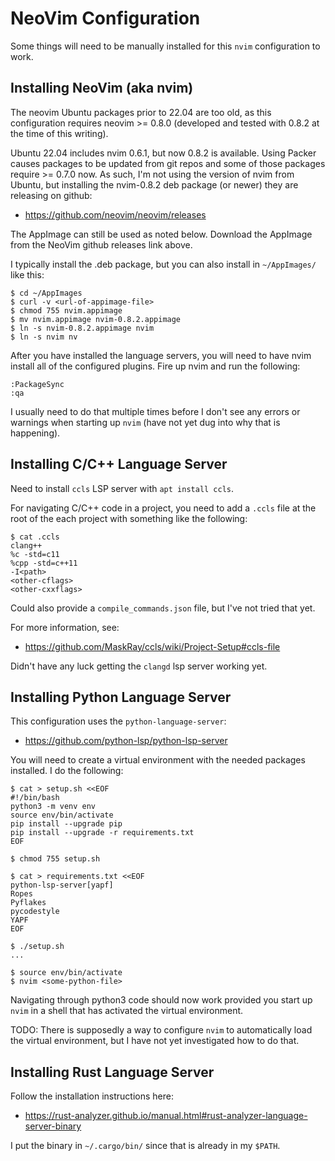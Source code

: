 NeoVim Configuration
====================

Some things will need to be manually installed for this `nvim` configuration to
work.

Installing NeoVim (aka nvim)
----------------------------

The neovim Ubuntu packages prior to 22.04 are too old, as this configuration
requires neovim >= 0.8.0 (developed and tested with 0.8.2 at the time of this
writing).

Ubuntu 22.04 includes nvim 0.6.1, but now 0.8.2 is available. Using Packer causes
packages to be updated from git repos and some of those packages require >= 0.7.0
now. As such, I'm not using the version of nvim from Ubuntu, but installing the
nvim-0.8.2 deb package (or newer) they are releasing on github:

* https://github.com/neovim/neovim/releases

The AppImage can still be used as noted below. Download the AppImage from the
NeoVim github releases link above.

I typically install the .deb package, but you can also install in `~/AppImages/`
like this:

    $ cd ~/AppImages
    $ curl -v <url-of-appimage-file>
    $ chmod 755 nvim.appimage
    $ mv nvim.appimage nvim-0.8.2.appimage
    $ ln -s nvim-0.8.2.appimage nvim
    $ ln -s nvim nv

After you have installed the language servers, you will need to have nvim
install all of the configured plugins. Fire up nvim and run the following:

    :PackageSync
    :qa

I usually need to do that multiple times before I don't see any errors or
warnings when starting up `nvim` (have not yet dug into why that is happening).

Installing C/C++ Language Server
--------------------------------

Need to install `ccls` LSP server with `apt install ccls`.

For navigating C/C++ code in a project, you need to add a `.ccls` file at the
root of the each project with something like the following:

    $ cat .ccls
    clang++
    %c -std=c11
    %cpp -std=c++11
    -I<path>
    <other-cflags>
    <other-cxxflags>

Could also provide a `compile_commands.json` file, but I've not tried that yet.

For more information, see:

* https://github.com/MaskRay/ccls/wiki/Project-Setup#ccls-file

Didn't have any luck getting the `clangd` lsp server working yet.

Installing Python Language Server
---------------------------------

This configuration uses the `python-language-server`:

* https://github.com/python-lsp/python-lsp-server

You will need to create a virtual environment with the needed packages
installed. I do the following:

    $ cat > setup.sh <<EOF
    #!/bin/bash
    python3 -m venv env
    source env/bin/activate
    pip install --upgrade pip
    pip install --upgrade -r requirements.txt
    EOF

    $ chmod 755 setup.sh

    $ cat > requirements.txt <<EOF
    python-lsp-server[yapf]
    Ropes
    Pyflakes
    pycodestyle
    YAPF
    EOF

    $ ./setup.sh
    ...

    $ source env/bin/activate
    $ nvim <some-python-file>

Navigating through python3 code should now work provided you start up `nvim`
in a shell that has activated the virtual environment.

TODO: There is supposedly a way to configure `nvim` to automatically load the
virtual environment, but I have not yet investigated how to do that.

Installing Rust Language Server
-------------------------------

Follow the installation instructions here:

* https://rust-analyzer.github.io/manual.html#rust-analyzer-language-server-binary

I put the binary in `~/.cargo/bin/` since that is already in my `$PATH`.
